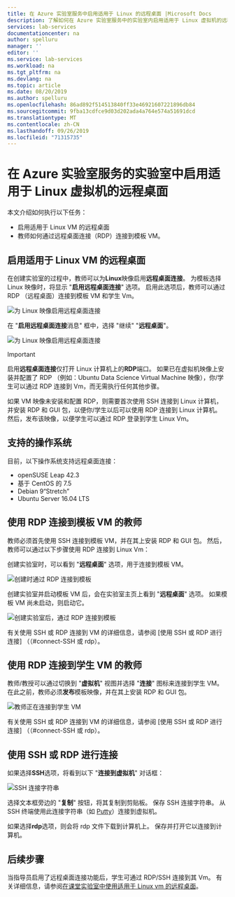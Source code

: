 ```yaml
---
title: 在 Azure 实验室服务中启用适用于 Linux 的远程桌面 |Microsoft Docs
description: 了解如何在 Azure 实验室服务中的实验室内启用适用于 Linux 虚拟机的远程桌面。
services: lab-services
documentationcenter: na
author: spelluru
manager: ''
editor: ''
ms.service: lab-services
ms.workload: na
ms.tgt_pltfrm: na
ms.devlang: na
ms.topic: article
ms.date: 08/20/2019
ms.author: spelluru
ms.openlocfilehash: 86ad892f514513840ff33e46921607221896db84
ms.sourcegitcommit: 9fba13cdfce9d03d202ada4a764e574a51691dcd
ms.translationtype: MT
ms.contentlocale: zh-CN
ms.lasthandoff: 09/26/2019
ms.locfileid: "71315735"
---
```

# <a name="enable-remote-desktop-for-linux-virtual-machines-in-a-lab-in-azure-lab-services"></a>在 Azure 实验室服务的实验室中启用适用于 Linux 虚拟机的远程桌面
本文介绍如何执行以下任务：

- 启用适用于 Linux VM 的远程桌面
- 教师如何通过远程桌面连接（RDP）连接到模板 VM。

## <a name="enable-remote-desktop-for-linux-vm"></a>启用适用于 Linux VM 的远程桌面
在创建实验室的过程中，教师可以为**Linux**映像启用**远程桌面连接**。 为模板选择 Linux 映像时，将显示 "**启用远程桌面连接**" 选项。 启用此选项后，教师可以通过 RDP （远程桌面）连接到模板 VM 和学生 Vm。 

![为 Linux 映像启用远程桌面连接](../media/how-to-enable-remote-desktop-linux/enable-rdp-option.png)

在 "**启用远程桌面连接**消息" 框中，选择 "继续" "**远程桌面**"。 

![为 Linux 映像启用远程桌面连接](../media/how-to-enable-remote-desktop-linux/enabling-remote-desktop-connection-dialog.png)

> [!IMPORTANT] 
> 启用**远程桌面连接**仅打开 Linux 计算机上的**RDP**端口。 如果已在虚拟机映像上安装并配置了 RDP （例如：Ubuntu Data Science Virtual Machine 映像），你/学生可以通过 RDP 连接到 Vm，而无需执行任何其他步骤。
> 
> 如果 VM 映像未安装和配置 RDP，则需要首次使用 SSH 连接到 Linux 计算机，并安装 RDP 和 GUI 包，以便你/学生以后可以使用 RDP 连接到 Linux 计算机。 然后，发布该映像，以便学生可以通过 RDP 登录到学生 Linux Vm。

## <a name="supported-operating-systems"></a>支持的操作系统
目前，以下操作系统支持远程桌面连接：

- openSUSE Leap 42.3
- 基于 CentOS 的 7.5
- Debian 9“Stretch”
- Ubuntu Server 16.04 LTS

## <a name="teachers-connecting-to-the-template-vm-using-rdp"></a>使用 RDP 连接到模板 VM 的教师
教师必须首先使用 SSH 连接到模板 VM，并在其上安装 RDP 和 GUI 包。 然后，教师可以通过以下步骤使用 RDP 连接到 Linux Vm： 

创建实验室时，可以看到 "**远程桌面**" 选项，用于连接到模板 VM。 

![创建时通过 RDP 连接到模板](../media/how-to-enable-remote-desktop-linux/connect-at-creation.png)

创建实验室并启动模板 VM 后，会在实验室主页上看到 "**远程桌面**" 选项。 如果模板 VM 尚未启动，则启动它。 

![创建实验室后，通过 RDP 连接到模板](../media/how-to-enable-remote-desktop-linux/rdp-after-lab-creation.png) 

有关使用 SSH 或 RDP 连接到 VM 的详细信息，请参阅 [使用 SSH 或 RDP 进行连接] （（#connect-SSH 或 rdp）。 

## <a name="teachers-connecting-to-a-student-vm-using-rdp"></a>使用 RDP 连接到学生 VM 的教师
教师/教授可以通过切换到 "**虚拟机**" 视图并选择 "**连接**" 图标来连接到学生 VM。 在此之前，教师必须**发布**模板映像，并在其上安装 RDP 和 GUI 包。 

![教师正在连接到学生 VM](../media/how-to-enable-remote-desktop-linux/teacher-connect-to-student-vm.png)

有关使用 SSH 或 RDP 连接到 VM 的详细信息，请参阅 [使用 SSH 或 RDP 进行连接] （（#connect-SSH 或 rdp）。 

## <a name="connect-using-ssh-or-rdp"></a>使用 SSH 或 RDP 进行连接
如果选择**SSH**选项，将看到以下 "**连接到虚拟机**" 对话框：  

![SSH 连接字符串](../media/how-to-enable-remote-desktop-linux/ssh-connection-string.png)

选择文本框旁边的 "**复制**" 按钮，将其复制到剪贴板。 保存 SSH 连接字符串。 从 SSH 终端使用此连接字符串（如 [Putty](https://www.putty.org/)）连接到虚拟机。

如果选择**rdp**选项，则会将 rdp 文件下载到计算机上。 保存并打开它以连接到计算机。 

## <a name="next-steps"></a>后续步骤
当指导员启用了远程桌面连接功能后，学生可通过 RDP/SSH 连接到其 Vm。 有关详细信息，请参阅[在课堂实验室中使用适用于 Linux vm 的远程桌面](how-to-use-remote-desktop-linux-student.md)。 